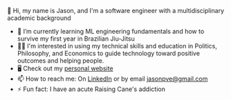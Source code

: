 🫡 Hi, my name is Jason, and I'm a software engineer with a multidisciplinary academic background 

- 🌱 I’m currently learning ML engineering fundamentals and how to survive my first year in Brazilian Jiu-Jitsu
- 👨‍🎓 I'm interested in using my technical skills and education in Politics, Philosophy, and Economics to guide technology toward positive outcomes and helping people.
- 🖥️ Check out my [personal website](https://jason-phillips47.github.io/)
- 📫 How to reach me: On [LinkedIn](https://www.linkedin.com/in/jason-phillips47/) or by email jasonpve@gmail.com
- ⚡ Fun fact: I have an acute Raising Cane's addiction
